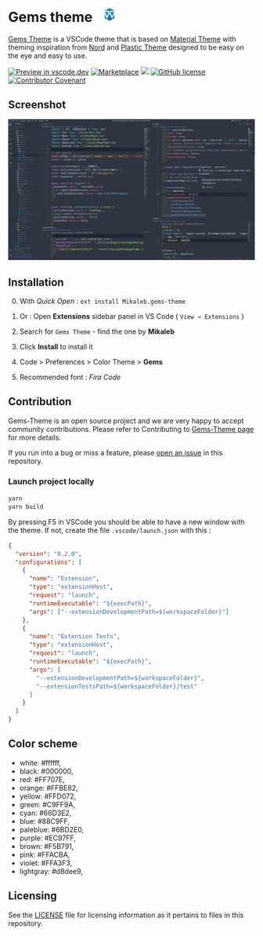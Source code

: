 # Gems theme <img src="https://raw.githubusercontent.com/Mikaleb/Gems-Theme/main/assets/logo.png" style="margin-left:1rem" width="24px">

[Gems Theme](https://marketplace.visualstudio.com/items?itemName=Mikaleb.gems-theme) is a VSCode theme that is based on [Material Theme](https://github.com/material-theme/vsc-material-theme) with theming inspiration from [Nord](https://www.nordtheme.com/) and [Plastic Theme](https://plastictheme.com/) designed to be easy on the eye and easy to use.

[![Preview in vscode.dev](https://img.shields.io/badge/preview%20in-vscode.dev-blue?logo=visualstudiocode)](https://vscode.dev/theme/mikaleb.gems-theme/Gems)
[![Marketplace](https://vsmarketplacebadge.apphb.com/version-short/mikaleb.gems-theme.svg)](https://marketplace.visualstudio.com/items?itemName=Mikaleb.gems-theme)
<a href="https://github.com/prettier/prettier"><img src="https://img.shields.io/badge/code_style-prettier-ff69b4.svg?style=flat-square?&logo=prettier"></a>
[![GitHub license](https://img.shields.io/github/license/Mikaleb/Gems-Theme)](https://github.com/Mikaleb/Gems-Theme/blob/main/LICENSE.md)
[![Contributor Covenant](https://img.shields.io/badge/Contributor%20Covenant-2.1-4baaaa.svg)](CODE_OF_CONDUCT.md)

## Screenshot

![Preview](https://raw.githubusercontent.com/Mikaleb/Gems-Theme/main/assets/screenshot_zoom.png)

## Installation

0. With _Quick Open_ : `ext install Mikaleb.gems-theme `

1. Or : Open **Extensions** sidebar panel in VS Code ( `View → Extensions` )
2. Search for `Gems Theme` - find the one by **Mikaleb**
3. Click **Install** to install it
4. Code > Preferences > Color Theme > **Gems**
5. Recommended font : _Fira Code_

## Contribution

Gems-Theme is an open source project and we are very happy to accept community contributions. Please refer to Contributing to [Gems-Theme page](https://github.com/Mikaleb/Gems-Theme/blob/main/CONTRIBUTING.md) for more details.

If you run into a bug or miss a feature, please [open an issue](https://github.com/Mikaleb/Gems-Theme/issues) in this repository.

### Launch project locally

```bash
yarn
yarn build
```

By pressing F5 in VSCode you should be able to have a new window with the theme. If not, create the file `.vscode/launch.json` with this :

```json
{
  "version": "0.2.0",
  "configurations": [
    {
      "name": "Extension",
      "type": "extensionHost",
      "request": "launch",
      "runtimeExecutable": "${execPath}",
      "args": ["--extensionDevelopmentPath=${workspaceFolder}"]
    },
    {
      "name": "Extension Tests",
      "type": "extensionHost",
      "request": "launch",
      "runtimeExecutable": "${execPath}",
      "args": [
        "--extensionDevelopmentPath=${workspaceFolder}",
        "--extensionTestsPath=${workspaceFolder}/test"
      ]
    }
  ]
}
```

## Color scheme

<!-- todo : generate it auto via github action ? -->

- white: #ffffff,
- black: #000000,
- red: #FF707E,
- orange: #FFBE82,
- yellow: #FFD072,
- green: #C9FF9A,
- cyan: #66D3E2,
- blue: #88C9FF,
- paleblue: #6BD2E0,
- purple: #EC97FF,
- brown: #F5B791,
- pink: #FFACBA,
- violet: #FFA3F3,
- lightgray: #d8dee9,

## Licensing

See the [LICENSE](https://github.com/Mikaleb/Gems-Theme/blob/main/LICENSE.md) file for licensing information as it pertains to
files in this repository.
